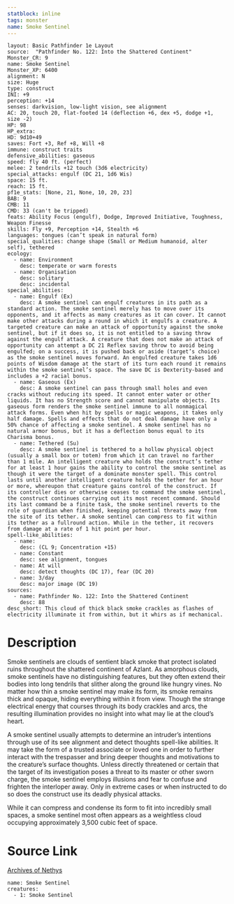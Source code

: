 ```yaml
---
statblock: inline
tags: monster
name: Smoke Sentinel
---
```

```statblock
layout: Basic Pathfinder 1e Layout
source:  "Pathfinder No. 122: Into the Shattered Continent"
Monster_CR: 9
name: Smoke Sentinel
Monster_XP: 6400
alignment: N
size: Huge
type: construct
INI: +9
perception: +14
senses: darkvision, low-light vision, see alignment
AC: 20, touch 20, flat-footed 14 (deflection +6, dex +5, dodge +1, size -2)
HP: 98
HP_extra: 
HD: 9d10+49
saves: Fort +3, Ref +8, Will +8
immune: construct traits
defensive_abilities: gaseous
speed: fly 40 ft. (perfect)
melee: 2 tendrils +12 touch (3d6 electricity)
special_attacks: engulf (DC 21, 1d6 Wis)
space: 15 ft.
reach: 15 ft.
pf1e_stats: [None, 21, None, 10, 20, 23]
BAB: 9
CMB: 11
CMD: 33 (can't be tripped)
feats: Ability Focus (engulf), Dodge, Improved Initiative, Toughness, Weapon Finesse
skills: Fly +9, Perception +14, Stealth +6
languages: tongues (can’t speak in natural form)
special_qualities: change shape (Small or Medium humanoid, alter self), tethered
ecology:
  - name: Environment
    desc: temperate or warm forests
  - name: Organisation
    desc: solitary
    desc: incidental
special_abilities:
  - name: Engulf (Ex)
    desc: A smoke sentinel can engulf creatures in its path as a standard action. The smoke sentinel merely has to move over its opponents, and it affects as many creatures as it can cover. It cannot make other attacks during a round in which it engulfs a creature. A targeted creature can make an attack of opportunity against the smoke sentinel, but if it does so, it is not entitled to a saving throw against the engulf attack. A creature that does not make an attack of opportunity can attempt a DC 21 Reflex saving throw to avoid being engulfed; on a success, it is pushed back or aside (target’s choice) as the smoke sentinel moves forward. An engulfed creature takes 1d6 points of Wisdom damage at the start of its turn each round it remains within the smoke sentinel’s space. The save DC is Dexterity-based and includes a +2 racial bonus.
  - name: Gaseous (Ex)
    desc: A smoke sentinel can pass through small holes and even cracks without reducing its speed. It cannot enter water or other liquids. It has no Strength score and cannot manipulate objects. Its gaseous form renders the smoke sentinel immune to all nonmagical attack forms. Even when hit by spells or magic weapons, it takes only half damage. Spells and effects that do not deal damage have only a 50% chance of affecting a smoke sentinel. A smoke sentinel has no natural armor bonus, but it has a deflection bonus equal to its Charisma bonus.
  - name: Tethered (Su)
    desc: A smoke sentinel is tethered to a hollow physical object (usually a small box or totem) from which it can travel no farther than 1 mile. An intelligent creature who holds the construct’s tether for at least 1 hour gains the ability to control the smoke sentinel as though it were the target of a dominate monster spell. This control lasts until another intelligent creature holds the tether for an hour or more, whereupon that creature gains control of the construct. If its controller dies or otherwise ceases to command the smoke sentinel, the construct continues carrying out its most recent command. Should its last command be a finite task, the smoke sentinel reverts to the role of guardian when finished, keeping potential threats away from the site of its tether. A smoke sentinel can compress to fit within its tether as a fullround action. While in the tether, it recovers from damage at a rate of 1 hit point per hour.
spell-like_abilities:
  - name:
    desc: (CL 9; Concentration +15)
  - name: Constant
    desc: see alignment, tongues
  - name: At will
    desc: detect thoughts (DC 17), fear (DC 20)
  - name: 3/day
    desc: major image (DC 19)
sources:
  - name: Pathfinder No. 122: Into the Shattered Continent
    desc: 88
desc_short: This cloud of thick black smoke crackles as flashes of electricity illuminate it from within, but it whirs as if mechanical.
```
# Description
Smoke sentinels are clouds of sentient black smoke that protect isolated ruins throughout the shattered continent of Azlant. As amorphous clouds, smoke sentinels have no distinguishing features, but they often extend their bodies into long tendrils that slither along the ground like hungry vines. No matter how thin a smoke sentinel may make its form, its smoke remains thick and opaque, hiding everything within it from view. Though the strange electrical energy that courses through its body crackles and arcs, the resulting illumination provides no insight into what may lie at the cloud’s heart.

 A smoke sentinel usually attempts to determine an intruder’s intentions through use of its see alignment and detect thoughts spell-like abilities. It may take the form of a trusted associate or loved one in order to further interact with the trespasser and bring deeper thoughts and motivations to the creature’s surface thoughts. Unless directly threatened or certain that the target of its investigation poses a threat to its master or other sworn charge, the smoke sentinel employs illusions and fear to confuse and frighten the interloper away. Only in extreme cases or when instructed to do so does the construct use its deadly physical attacks.

 While it can compress and condense its form to fit into incredibly small spaces, a smoke sentinel most often appears as a weightless cloud occupying approximately 3,500 cubic feet of space.
# Source Link
[Archives of Nethys](https://aonprd.com/MonsterDisplay.aspx?ItemName=Smoke%20Sentinel)
```encounter-table
name: Smoke Sentinel
creatures:
  - 1: Smoke Sentinel
```
